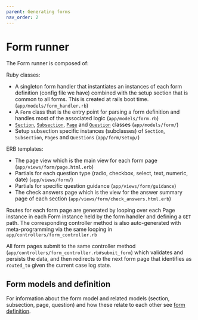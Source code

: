 ```yaml
---
parent: Generating forms
nav_order: 2
---
```


# Form runner

The Form runner is composed of:

Ruby classes:

- A singleton form handler that instantiates an instances of each form definition (config file we have) combined with the setup section that is common to all forms. This is created at rails boot time. (`app/models/form_handler.rb`)
- A `Form` class that is the entry point for parsing a form definition and handles most of the associated logic (`app/models/form.rb`)
- [`Section`](section), [`Subsection`](subsection), [`Page`](page) and [`Question`](question) classes (`app/models/form/`)
- Setup subsection specific instances (subclasses) of `Section`, `Subsection`, `Pages` and `Questions` (`app/form/setup/`)

ERB templates:

- The page view which is the main view for each form page (`app/views/form/page.html.erb`)
- Partials for each question type (radio, checkbox, select, text, numeric, date) (`app/views/form/`)
- Partials for specific question guidance (`app/views/form/guidance`)
- The check answers page which is the view for the answer summary page of each section (`app/views/form/check_answers.html.erb`)

Routes for each form page are generated by looping over each Page instance in each Form instance held by the form handler and defining a `GET` path. The corresponding controller method is also auto-generated with meta-programming via the same looping in `app/controllers/form_controller.rb`

All form pages submit to the same controller method (`app/controllers/form_controller.rb#submit_form`) which validates and persists the data, and then redirects to the next form page that identifies as `routed_to` given the current case log state.

## Form models and definition

For information about the form model and related models (section, subsection, page, question) and how these relate to each other see [form definition](/form/definition).
